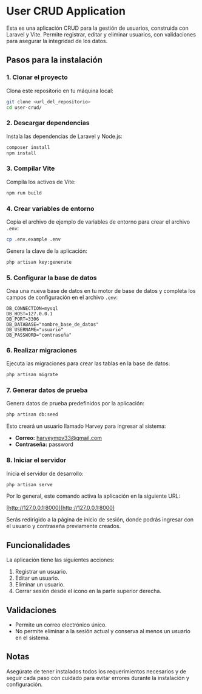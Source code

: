 # User CRUD Application

Esta es una aplicación CRUD para la gestión de usuarios, construida con Laravel y Vite. Permite registrar, editar y eliminar usuarios, con validaciones para asegurar la integridad de los datos.

## Pasos para la instalación

### 1. Clonar el proyecto

Clona este repositorio en tu máquina local:

```bash
git clone <url_del_repositorio>
cd user-crud/
```

### 2. Descargar dependencias

Instala las dependencias de Laravel y Node.js:

```bash
composer install
npm install
```

### 3. Compilar Vite

Compila los activos de Vite:

```bash
npm run build
```

### 4. Crear variables de entorno

Copia el archivo de ejemplo de variables de entorno para crear el archivo `.env`:

```bash
cp .env.example .env
```

Genera la clave de la aplicación:

```bash
php artisan key:generate
```

### 5. Configurar la base de datos

Crea una nueva base de datos en tu motor de base de datos y completa los campos de configuración en el archivo `.env`:

```plaintext
DB_CONNECTION=mysql
DB_HOST=127.0.0.1
DB_PORT=3306
DB_DATABASE="nombre_base_de_datos"
DB_USERNAME="usuario"
DB_PASSWORD="contraseña"
```

### 6. Realizar migraciones

Ejecuta las migraciones para crear las tablas en la base de datos:

```bash
php artisan migrate
```

### 7. Generar datos de prueba

Genera datos de prueba predefinidos por la aplicación:

```bash
php artisan db:seed
```

Esto creará un usuario llamado Harvey para ingresar al sistema:
- **Correo:** harveympv33@gmail.com
- **Contraseña:** password

### 8. Iniciar el servidor

Inicia el servidor de desarrollo:

```bash
php artisan serve
```

Por lo general, este comando activa la aplicación en la siguiente URL:

[http://127.0.0.1:8000](http://127.0.0.1:8000)

Serás redirigido a la página de inicio de sesión, donde podrás ingresar con el usuario y contraseña previamente creados.

## Funcionalidades

La aplicación tiene las siguientes acciones:

1. Registrar un usuario.
2. Editar un usuario.
3. Eliminar un usuario.
4. Cerrar sesión desde el icono en la parte superior derecha.

## Validaciones

- Permite un correo electrónico único.
- No permite eliminar a la sesión actual y conserva al menos un usuario en el sistema.

## Notas

Asegúrate de tener instalados todos los requerimientos necesarios y de seguir cada paso con cuidado para evitar errores durante la instalación y configuración.
